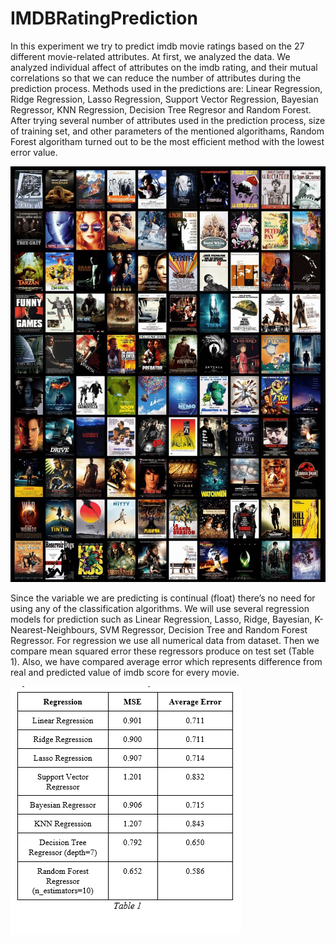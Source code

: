 # IMDBRatingPrediction

In this experiment we try to predict imdb movie ratings based on the 27 different movie-related attributes. At first, we analyzed the data. We analyzed individual affect of attributes on the imdb rating, and their mutual correlations so that we can reduce the number of attributes during the prediction process. Methods used in the predictions are: Linear Regression, Ridge Regression, Lasso Regression, Support Vector Regression, Bayesian Regressor, KNN Regression, Decision Tree Regresor and Random Forest. After trying several number of attributes used in the prediction process, size of training set, and other parameters of the mentioned algorithams, Random Forest algoritham turned out to be the most efficient method with the lowest error value.

![result table](/image.gif)

Since the variable we are predicting is continual (float) there’s no need for using any of the classification algorithms. We will use several regression models for prediction such as Linear Regression, Lasso, Ridge, Bayesian, K-Nearest-Neighbours, SVM Regressor, Decision Tree and Random Forest Regressor. For regression we use all numerical data from dataset. Then we compare mean squared error these regressors produce on test set (Table 1). Also, we have compared average error which represents difference from real and predicted value of imdb score for every movie.

![result table](/Screenshots/results.png)
